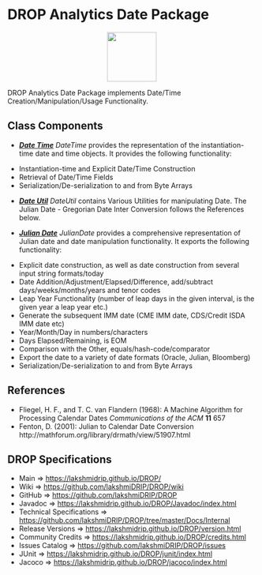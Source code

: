 # DROP Analytics Date Package

<p align="center"><img src="https://github.com/lakshmiDRIP/DROP/blob/master/DRIP_Logo.gif?raw=true" width="100"></p>

DROP Analytics Date Package implements Date/Time Creation/Manipulation/Usage Functionality.

## Class Components

 * [***Date Time***](https://github.com/lakshmiDRIP/DROP/tree/master/src/main/java/org/drip/analytics/date/DateTime.java)
 <i>DateTime</i> provides the representation of the instantiation-time date and time objects. It provides the
 following functionality:
 <ul>
 	<li>Instantiation-time and Explicit Date/Time Construction</li>
 	<li>Retrieval of Date/Time Fields</li>
 	<li>Serialization/De-serialization to and from Byte Arrays</li>
 </ul>

 * [***Date Util***](https://github.com/lakshmiDRIP/DROP/tree/master/src/main/java/org/drip/analytics/date/DateUtil.java)
 <i>DateUtil</i> contains Various Utilities for manipulating Date. The Julian Date - Gregorian Date Inter
 Conversion follows the References below.

 * [***Julian Date***](https://github.com/lakshmiDRIP/DROP/tree/master/src/main/java/org/drip/analytics/date/JulianDate.java)
 <i>JulianDate</i> provides a comprehensive representation of Julian date and date manipulation
 functionality. It exports the following functionality:
 <ul>
 	<li>
 		Explicit date construction, as well as date construction from several input string formats/today
 	</li>
 	<li>
 		Date Addition/Adjustment/Elapsed/Difference, add/subtract days/weeks/months/years and tenor codes
 	</li>
 	<li>
 		Leap Year Functionality (number of leap days in the given interval, is the given year a leap year
 			etc.)
 	</li>
 	<li>Generate the subsequent IMM date (CME IMM date, CDS/Credit ISDA IMM date etc)</li>
 	<li>Year/Month/Day in numbers/characters</li>
 	<li>Days Elapsed/Remaining, is EOM</li>
 	<li>Comparison with the Other, equals/hash-code/comparator</li>
 	<li>Export the date to a variety of date formats (Oracle, Julian, Bloomberg)</li>
 	<li>Serialization/De-serialization to and from Byte Arrays</li>
 </ul>

## References
 <ul>
 	<li>Fliegel, H. F., and T. C. van Flandern (1968): A Machine Algorithm for Processing Calendar Dates 
 		<i>Communications of the ACM</i> <b>11</b> 657
 	</li>
 	<li>Fenton, D. (2001): Julian to Calendar Date Conversion 
 		http://mathforum.org/library/drmath/view/51907.html
 	</li>
 </ul>

## DROP Specifications
 * Main                     => https://lakshmidrip.github.io/DROP/
 * Wiki                     => https://github.com/lakshmiDRIP/DROP/wiki
 * GitHub                   => https://github.com/lakshmiDRIP/DROP
 * Javadoc                  => https://lakshmidrip.github.io/DROP/Javadoc/index.html
 * Technical Specifications => https://github.com/lakshmiDRIP/DROP/tree/master/Docs/Internal
 * Release Versions         => https://lakshmidrip.github.io/DROP/version.html
 * Community Credits        => https://lakshmidrip.github.io/DROP/credits.html
 * Issues Catalog           => https://github.com/lakshmiDRIP/DROP/issues
 * JUnit                    => https://lakshmidrip.github.io/DROP/junit/index.html
 * Jacoco                   => https://lakshmidrip.github.io/DROP/jacoco/index.html
